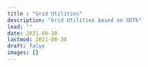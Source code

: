 ```yaml
---
title : "Grid Utilities"
description: "Grid Utilities based on GDTk"
lead: ""
date: 2021-08-30
lastmod: 2021-08-30
draft: false
images: []
---
```

